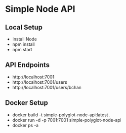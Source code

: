# Simple Node API #

## Local Setup ##

* Install Node
* npm install
* npm start

## API Endpoints ##

* http://localhost:7001
* http://localhost:7001/users
* http://localhost:7001/users/bchan

## Docker Setup ##

* docker build -t simple-polyglot-node-api:latest .
* docker run -d -p 7001:7001 simple-polyglot-node-api
* docker ps -a

